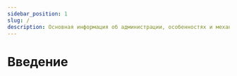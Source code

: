 ```yaml
---
sidebar_position: 1
slug: /
description: Основная информация об администрации, особенностях и механиках игрового геймплея.
---
```


# Введение
